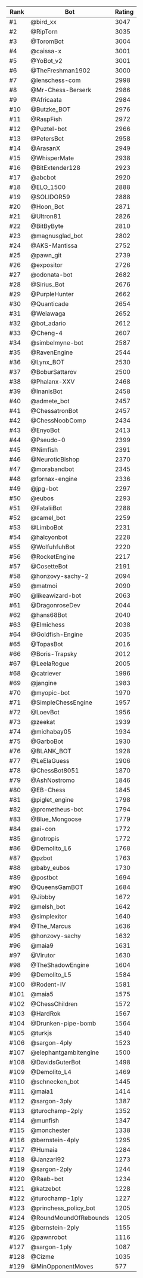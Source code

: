 Rank|Bot|Rating
---|---|---
#1|@bird_xx|3047
#2|@RipTorn|3035
#3|@ToromBot|3004
#4|@caissa-x|3001
#5|@YoBot_v2|3001
#6|@TheFreshman1902|3000
#7|@lenschess-com|2998
#8|@Mr-Chess-Berserk|2986
#9|@Africaata|2984
#10|@Butzke_BOT|2976
#11|@RaspFish|2972
#12|@Puztel-bot|2966
#13|@PetersBot|2958
#14|@ArasanX|2949
#15|@WhisperMate|2938
#16|@BitExtender128|2923
#17|@abcbot|2920
#18|@ELO_1500|2888
#19|@SOLIDOR59|2888
#20|@Hoon_Bot|2871
#21|@Ultron81|2826
#22|@BitByByte|2810
#23|@magnusglad_bot|2802
#24|@AKS-Mantissa|2752
#25|@pawn_git|2739
#26|@expositor|2726
#27|@odonata-bot|2682
#28|@Sirius_Bot|2676
#29|@PurpleHunter|2662
#30|@Quanticade|2654
#31|@Weiawaga|2652
#32|@bot_adario|2612
#33|@Cheng-4|2607
#34|@simbelmyne-bot|2587
#35|@RavenEngine|2544
#36|@Lynx_BOT|2530
#37|@BoburSattarov|2500
#38|@Phalanx-XXV|2468
#39|@InanisBot|2458
#40|@admete_bot|2457
#41|@ChessatronBot|2457
#42|@ChessNoobComp|2434
#43|@EnyoBot|2413
#44|@Pseudo-0|2399
#45|@Nimfish|2391
#46|@NeuroticBishop|2370
#47|@morabandbot|2345
#48|@fornax-engine|2336
#49|@jpg-bot|2297
#50|@eubos|2293
#51|@FataliiBot|2288
#52|@camel_bot|2259
#53|@LimboBot|2231
#54|@halcyonbot|2228
#55|@WolfuhfuhBot|2220
#56|@RocketEngine|2217
#57|@CosetteBot|2191
#58|@honzovy-sachy-2|2094
#59|@matmoi|2090
#60|@likeawizard-bot|2063
#61|@DragonroseDev|2044
#62|@hans68Bot|2040
#63|@Elmichess|2038
#64|@Goldfish-Engine|2035
#65|@TopasBot|2016
#66|@Boris-Trapsky|2012
#67|@LeelaRogue|2005
#68|@catriever|1996
#69|@jangine|1983
#70|@myopic-bot|1970
#71|@SimpleChessEngine|1957
#72|@LoevBot|1956
#73|@zeekat|1939
#74|@michabay05|1934
#75|@GarboBot|1930
#76|@BLANK_BOT|1928
#77|@LeElaGuess|1906
#78|@ChessBot8051|1870
#79|@AshNostromo|1846
#80|@EB-Chess|1845
#81|@piglet_engine|1798
#82|@prometheus-bot|1794
#83|@Blue_Mongoose|1779
#84|@ai-con|1772
#85|@notropis|1772
#86|@Demolito_L6|1768
#87|@pzbot|1763
#88|@baby_eubos|1730
#89|@postbot|1694
#90|@QueensGamBOT|1684
#91|@Jibbby|1672
#92|@melsh_bot|1642
#93|@simplexitor|1640
#94|@The_Marcus|1636
#95|@honzovy-sachy|1632
#96|@maia9|1631
#97|@Virutor|1630
#98|@TheShadowEngine|1604
#99|@Demolito_L5|1584
#100|@Rodent-IV|1581
#101|@maia5|1575
#102|@ChessChildren|1572
#103|@HardRok|1567
#104|@Drunken-pipe-bomb|1564
#105|@turkjs|1540
#106|@sargon-4ply|1523
#107|@elephantgambitengine|1500
#108|@DavidsGuterBot|1498
#109|@Demolito_L4|1469
#110|@schnecken_bot|1445
#111|@maia1|1414
#112|@sargon-3ply|1387
#113|@turochamp-2ply|1352
#114|@munfish|1347
#115|@monchester|1338
#116|@bernstein-4ply|1295
#117|@Humaia|1284
#118|@Janzari92|1273
#119|@sargon-2ply|1244
#120|@Raab-bot|1234
#121|@katzebot|1228
#122|@turochamp-1ply|1227
#123|@princhess_policy_bot|1205
#124|@RoundMoundOfRebounds|1205
#125|@bernstein-2ply|1155
#126|@pawnrobot|1116
#127|@sargon-1ply|1087
#128|@Cizme|1035
#129|@MinOpponentMoves|577
